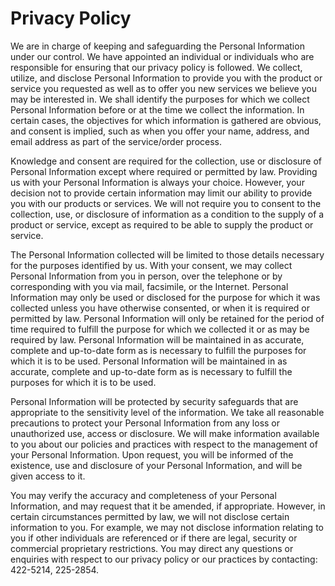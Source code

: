 # Privacy Policy

We are in charge of keeping and safeguarding the Personal Information under our control. We have appointed an individual or individuals who are responsible for ensuring that our privacy policy is followed. We collect, utilize, and disclose Personal Information to provide you with the product or service you requested as well as to offer you new services we believe you may be interested in. We shall identify the purposes for which we collect Personal Information before or at the time we collect the information. In certain cases, the objectives for which information is gathered are obvious, and consent is implied, such as when you offer your name, address, and email address as part of the service/order process.

Knowledge and consent are required for the collection, use or disclosure of Personal Information except where required or permitted by law. Providing us with your Personal Information is always your choice. However, your decision not to provide certain information may limit our ability to provide you with our products or services. We will not require you to consent to the collection, use, or disclosure of information as a condition to the supply of a product or service, except as required to be able to supply the product or service.

The Personal Information collected will be limited to those details necessary for the purposes identified by us. With your consent, we may collect Personal Information from you in person, over the telephone or by corresponding with you via mail, facsimile, or the Internet. Personal Information may only be used or disclosed for the purpose for which it was collected unless you have otherwise consented, or when it is required or permitted by law. Personal Information will only be retained for the period of time required to fulfill the purpose for which we collected it or as may be required by law. Personal Information will be maintained in as accurate, complete and up-to-date form as is necessary to fulfill the purposes for which it is to be used. Personal Information will be maintained in as accurate, complete and up-to-date form as is necessary to fulfill the purposes for which it is to be used.

Personal Information will be protected by security safeguards that are appropriate to the sensitivity level of the information. We take all reasonable precautions to protect your Personal Information from any loss or unauthorized use, access or disclosure. We will make information available to you about our policies and practices with respect to the management of your Personal Information. Upon request, you will be informed of the existence, use and disclosure of your Personal Information, and will be given access to it.

You may verify the accuracy and completeness of your Personal Information, and may request that it be amended, if appropriate. However, in certain circumstances permitted by law, we will not disclose certain information to you. For example, we may not disclose information relating to you if other individuals are referenced or if there are legal, security or commercial proprietary restrictions. You may direct any questions or enquiries with respect to our privacy policy or our practices by contacting: 422-5214, 225-2854.